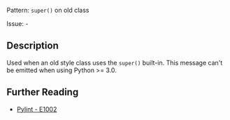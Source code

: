 Pattern: `super()` on old class

Issue: -

## Description

Used when an old style class uses the `super()` built-in. This message can't be emitted when using Python >= 3.0.

## Further Reading

* [Pylint - E1002](http://pylint-messages.wikidot.com/messages:e1002)